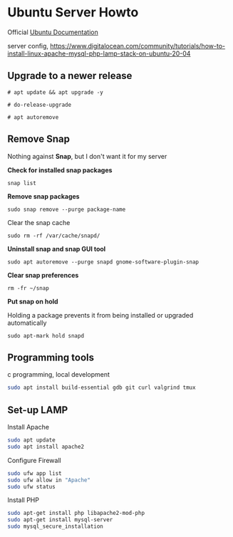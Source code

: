 # Ubuntu Server Howto

Official [Ubuntu Documentation](https://help.ubuntu.com/)

server config, https://www.digitalocean.com/community/tutorials/how-to-install-linux-apache-mysql-php-lamp-stack-on-ubuntu-20-04

## Upgrade to a newer release

```
# apt update && apt upgrade -y

# do-release-upgrade

# apt autoremove

```
## Remove Snap 

Nothing against **Snap**, but I don't want it for my server

**Check for installed snap packages**

```
snap list
```
**Remove snap packages**
```
sudo snap remove --purge package-name
```
Clear the snap cache
```
sudo rm -rf /var/cache/snapd/
```
**Uninstall snap and snap GUI tool**
```
sudo apt autoremove --purge snapd gnome-software-plugin-snap
```

**Clear snap preferences**
```
rm -fr ~/snap
```
**Put snap on hold**

Holding a package prevents it from being installed or upgraded automatically

```
sudo apt-mark hold snapd
```
## Programming tools 
c programming, local development
```bash
sudo apt install build-essential gdb git curl valgrind tmux
```
## Set-up LAMP

Install Apache
```bash
sudo apt update
sudo apt install apache2

```
Configure Firewall
```bash
sudo ufw app list
sudo ufw allow in "Apache"
sudo ufw status
```
Install PHP
```bash
sudo apt-get install php libapache2-mod-php 
sudo apt-get install mysql-server
sudo mysql_secure_installation
```
